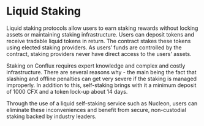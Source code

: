 # Liquid Staking

Liquid staking protocols allow users to earn staking rewards without locking assets or maintaining staking infrastructure. Users can deposit tokens and receive tradable liquid tokens in return. The contract stakes these tokens using elected staking providers. As users’ funds are controlled by the contract, staking providers never have direct access to the users' assets.

Staking on Conflux requires expert knowledge and complex and costly infrastructure. There are several reasons why - the main being the fact that slashing and offline penalties can get very severe if the staking is managed improperly. In addition to this, self-staking brings with it a minimum deposit of 1000 CFX and a token lock-up about 14 days.

Through the use of a liquid self-staking service such as Nucleon, users can eliminate these inconveniences and benefit from secure, non-custodial staking backed by industry leaders.
